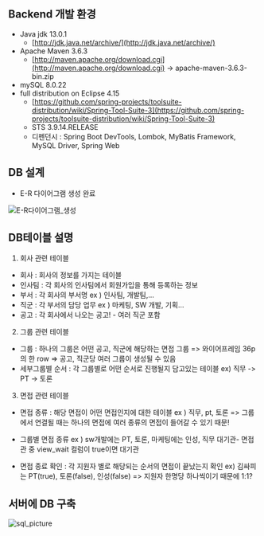 ## Backend 개발 환경

- Java jdk 13.0.1
    - [http://jdk.java.net/archive/](http://jdk.java.net/archive/)
- Apache Maven 3.6.3
    - [http://maven.apache.org/download.cgi](http://maven.apache.org/download.cgi) → apache-maven-3.6.3-bin.zip
- mySQL 8.0.22
- full distribution on Eclipse 4.15
    - [https://github.com/spring-projects/toolsuite-distribution/wiki/Spring-Tool-Suite-3](https://github.com/spring-projects/toolsuite-distribution/wiki/Spring-Tool-Suite-3)
    - STS 3.9.14.RELEASE
    - 디펜던시 : Spring Boot DevTools, Lombok, MyBatis Framework, MySQL Driver, Spring Web


## DB 설계

- E-R 다이어그램 생성 완료

![E-R다이어그램_생성](/uploads/220c550b4110689c0e9bfc15e48069c0/E-R다이어그램_생성.png)


## DB테이블 설명

1. 회사 관련 테이블

- 회사 : 회사의 정보를 가지는 테이블
- 인사팀 : 각 회사의 인사팀에서 회원가입을 통해 등록하는 정보
- 부서 : 각 회사의 부서명 ex ) 인사팀, 개발팀,...
- 직군 : 각 부서의 담당 업무 ex ) 마케팅, SW 개발, 기획...
- 공고 : 각 회사에서 나오는 공고! - 여러 직군 포함

2. 그룹 관련 테이블

- 그룹 : 하나의 그룹은 어떤 공고, 직군에 해당하는 면접 그룹
=> 와이어프레임 36p의 한 row
=> 공고, 직군당 여러 그룹이 생성될 수 있음
- 세부그룹별 순서 : 각 그룹별로 어떤 순서로 진행될지 담고있는 테이블
ex) 직무 -> PT -> 토론

3. 면접 관련 테이블

- 면접 종류 : 해당 면접이 어떤 면접인지에 대한 테이블 
ex ) 직무, pt, 토론
=> 그룹에서 연결될 때는 하나의 면접에 
여러 종류의 면접이 들어갈 수 있기 때문!
- 그룹별 면접 종류 
ex ) sw개발에는 PT, 토론, 마케팅에는 인성, 직무
대기관- 면접관 중 view_wait 컬럼이
 true이면 대기관

- 면접 종료 확인 : 각 지원자 별로 해당되는 
순서의 면접이 끝났는지 확인
ex) 김싸피는 PT(true), 토론(false), 인성(false)
=> 지원자 한명당 하나씩이기 때문에 1:1?

## 서버에 DB 구축

![sql_picture](/uploads/d7fa0f55371e571624b5a2dd828ebba3/sql_picture.png)
